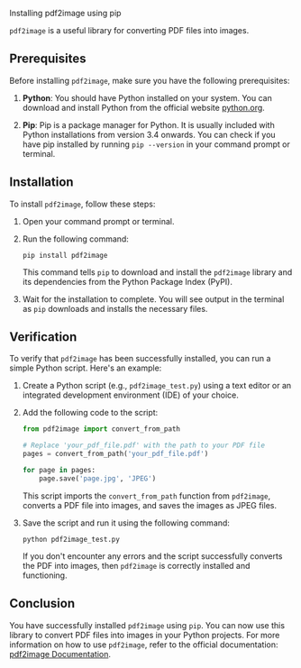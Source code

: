 Installing pdf2image using pip

`pdf2image` is a useful library for converting PDF files into images.

## Prerequisites

Before installing `pdf2image`, make sure you have the following prerequisites:

1. **Python**: You should have Python installed on your system. You can download and install Python from the official website [python.org](https://www.python.org/downloads/).

2. **Pip**: Pip is a package manager for Python. It is usually included with Python installations from version 3.4 onwards. You can check if you have pip installed by running `pip --version` in your command prompt or terminal.

## Installation

To install `pdf2image`, follow these steps:

1. Open your command prompt or terminal.

2. Run the following command:

   ```
   pip install pdf2image
   ```

   This command tells `pip` to download and install the `pdf2image` library and its dependencies from the Python Package Index (PyPI).

3. Wait for the installation to complete. You will see output in the terminal as `pip` downloads and installs the necessary files.

## Verification

To verify that `pdf2image` has been successfully installed, you can run a simple Python script. Here's an example:

1. Create a Python script (e.g., `pdf2image_test.py`) using a text editor or an integrated development environment (IDE) of your choice.

2. Add the following code to the script:

   ```python
   from pdf2image import convert_from_path

   # Replace 'your_pdf_file.pdf' with the path to your PDF file
   pages = convert_from_path('your_pdf_file.pdf')

   for page in pages:
       page.save('page.jpg', 'JPEG')
   ```

   This script imports the `convert_from_path` function from `pdf2image`, converts a PDF file into images, and saves the images as JPEG files.

3. Save the script and run it using the following command:

   ```
   python pdf2image_test.py
   ```

   If you don't encounter any errors and the script successfully converts the PDF into images, then `pdf2image` is correctly installed and functioning.

## Conclusion

You have successfully installed `pdf2image` using `pip`. You can now use this library to convert PDF files into images in your Python projects. For more information on how to use `pdf2image`, refer to the official documentation: [pdf2image Documentation](https://pypi.org/project/pdf2image/).
